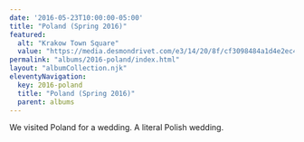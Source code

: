 ```yaml
---
date: '2016-05-23T10:00:00-05:00'
title: "Poland (Spring 2016)"
featured:
  alt: "Krakow Town Square"
  value: "https://media.desmondrivet.com/e3/14/20/8f/cf3098484a1d4e2ec46968971684181d9446ec57e80d899aa1756b41.jpg"
permalink: "albums/2016-poland/index.html"
layout: "albumCollection.njk"
eleventyNavigation:
  key: 2016-poland
  title: "Poland (Spring 2016)"
  parent: albums
---
```


We visited Poland for a wedding.  A literal Polish wedding.
